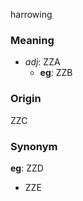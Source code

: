 harrowing
### Meaning
+ _adj_: ZZA
    + __eg__: ZZB

### Origin

ZZC

### Synonym

__eg__: ZZD

+ ZZE


